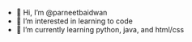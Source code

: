 - 👋 Hi, I’m @parneetbaidwan
- 👀 I’m interested in learning to code
- 🌱 I’m currently learning python, java, and html/css
<!---
parneetbaidwan/parneetbaidwan is a ✨ special ✨ repository because its `README.md` (this file) appears on your GitHub profile.
You can click the Preview link to take a look at your changes.
--->
